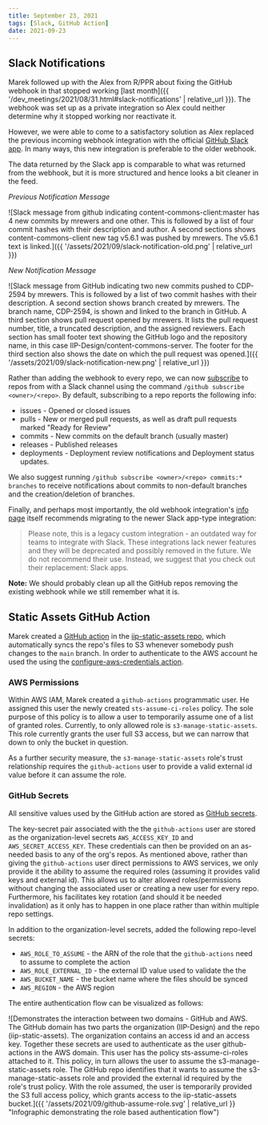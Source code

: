 ```yaml
---
title: September 23, 2021
tags: [Slack, GitHub Action]
date: 2021-09-23
---
```


## Slack Notifications

Marek followed up with the Alex from R/PPR about fixing the GitHub webhook in that stopped working [last month]({{ '/dev_meetings/2021/08/31.html#slack-notifications' | relative_url }}). The webhook was set up as a private integration so Alex could neither determine why it stopped working nor reactivate it.

However, we were able to come to a satisfactory solution as Alex replaced the previous incoming webhook integration with the official [GitHub Slack app](https://slack.github.com/). In many ways, this new integration is preferable to the older webhook.

The data returned by the Slack app is comparable to what was returned from the webhook, but it is more structured and hence looks a bit cleaner in the feed.

_Previous Notification Message_

![Slack message from github indicating content-commons-client:master has 4 new commits by mrewers and one other. This is followed by a list of four commit hashes with their description and author. A second sections shows content-commons-client new tag v5.6.1 was pushed by mrewers. The v5.6.1 text is linked.]({{ '/assets/2021/09/slack-notification-old.png' | relative_url }})

_New Notification Message_

![Slack message from GitHub indicating two new commits pushed to CDP-2594 by mrewers. This is followed by a list of two commit hashes with their description. A second section shows branch created by mrewers. The branch name, CDP-2594, is shown and linked to the branch in GitHub. A third section shows pull request opened by mrewers. It lists the pull request number, title, a truncated description, and the assigned reviewers. Each section has small footer text showing the GitHub logo and the repository name, in this case IIP-Design/content-commons-server. The footer for the third section also shows the date on which the pull request was opened.]({{ '/assets/2021/09/slack-notification-new.png' | relative_url }})

Rather than adding the webhook to every repo, we can now [subscribe](https://github.com/integrations/slack#subscribing-and-unsubscribing) to repos from with a Slack channel using the command `/github subscribe <owner>/<repo>`. By default, subscribing to a repo reports the following info:

- issues - Opened or closed issues
- pulls - New or merged pull requests, as well as draft pull requests marked "Ready for Review"
- commits - New commits on the default branch (usually master)
- releases - Published releases
- deployments - Deployment review notifications and Deployment status updates.

We also suggest running `/github subscribe <owner>/<repo> commits:* branches` to receive notifications about commits to non-default branches and the creation/deletion of branches. 

Finally, and perhaps most importantly, the old webhook integration's [info page](https://slack.com/apps/A0F7XDUAZ-incoming-webhooks?tab=more_info) itself recommends migrating to the newer Slack app-type integration:

> Please note, this is a legacy custom integration - an outdated way for teams to integrate with Slack. These integrations lack newer features and they will be deprecated and possibly removed in the future. We do not recommend their use. Instead, we suggest that you check out their replacement: Slack apps.

**Note:** We should probably clean up all the GitHub repos removing the existing webhook while we still remember what it is.

## Static Assets GitHub Action

Marek created a [GitHub action](https://docs.github.com/en/actions) in the [iip-static-assets repo](https://github.com/IIP-Design/iip-static-assets/blob/main/.github/workflows/sync-s3.yml), which automatically syncs the repo's files to S3 whenever somebody push changes to the `main` branch. In order to authenticate to the AWS account he used the using the [configure-aws-credentials action](https://github.com/aws-actions/configure-aws-credentials).

### AWS Permissions

Within AWS IAM, Marek created a `github-actions` programmatic user. He assigned this user the newly created `sts-assume-ci-roles` policy. The sole purpose of this policy is to allow a user to temporarily assume one of a list of granted roles. Currently, to only allowed role is `s3-manage-static-assets`. This role currently grants the user full S3 access, but we can narrow that down to only the bucket in question.

As a further security measure, the `s3-manage-static-assets` role's trust relationship requires the `github-actions` user to provide a valid external id value before it can assume the role.

### GitHub Secrets

All sensitive values used by the GitHub action are stored as [GitHub secrets](https://docs.github.com/en/actions/reference/encrypted-secrets).

The key-secret pair associated with the the `github-actions` user are stored as the organization-level secrets `AWS_ACCESS_KEY_ID` and `AWS_SECRET_ACCESS_KEY`. These credentials can then be provided on an as-needed basis to any of the org's repos. As mentioned above, rather than giving the `github-actions` user direct permissions to AWS services, we only provide it the ability to assume the required roles (assuming it provides valid keys and external id). This allows us to alter allowed roles/permissions without changing the associated user or creating a new user for every repo. Furthermore, his facilitates key rotation (and should it be needed invalidation) as it only has to happen in one place rather than within multiple repo settings.

In addition to the organization-level secrets, added the following repo-level secrets:
  - `AWS_ROLE_TO_ASSUME` - the ARN of the role that the `github-actions` need to assume to complete the action
  - `AWS_ROLE_EXTERNAL_ID` - the external ID value used to validate the the 
  - `AWS_BUCKET_NAME` - the bucket name where the files should be synced
  - `AWS_REGION` - the AWS region

The entire authentication flow can be visualized as follows:

![Demonstrates the interaction between two domains - GitHub and AWS. The GitHub domain has two parts the organization (IIP-Design) and the repo (iip-static-assets). The organization contains an access id and an access key. Together these secrets are used to authenticate as the user github-actions in the AWS domain. This user has the policy sts-assume-ci-roles attached to it. This policy, in turn allows the user to assume the s3-manage-static-assets role. The GitHub repo identifies that it wants to assume the s3-manage-static-assets role and provided the external id required by the role's trust policy. With the role assumed, the user is temporarily provided the S3 full access policy, which grants access to the iip-static-assets bucket.]({{ '/assets/2021/09/github-assume-role.svg' | relative_url }} "Infographic demonstrating the role based authentication flow")
